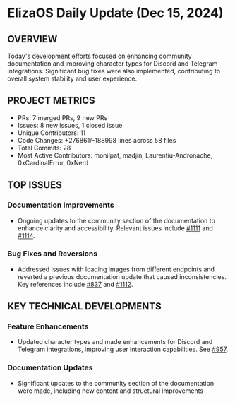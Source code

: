 # ElizaOS Daily Update (Dec 15, 2024)

## OVERVIEW 
Today's development efforts focused on enhancing community documentation and improving character types for Discord and Telegram integrations. Significant bug fixes were also implemented, contributing to overall system stability and user experience.

## PROJECT METRICS
- PRs: 7 merged PRs, 9 new PRs
- Issues: 8 new issues, 1 closed issue
- Unique Contributors: 11
- Code Changes: +276861/-188998 lines across 58 files
- Total Commits: 28
- Most Active Contributors: monilpat, madjin, Laurentiu-Andronache, 0xCardinalError, 0xNerd

## TOP ISSUES
### Documentation Improvements
- Ongoing updates to the community section of the documentation to enhance clarity and accessibility. Relevant issues include [#1111](https://github.com/elizaos/eliza/issues/1111) and [#1114](https://github.com/elizaos/eliza/issues/1114).

### Bug Fixes and Reversions
- Addressed issues with loading images from different endpoints and reverted a previous documentation update that caused inconsistencies. Key references include [#837](https://github.com/elizaos/eliza/issues/837) and [#1112](https://github.com/elizaos/eliza/issues/1112).

## KEY TECHNICAL DEVELOPMENTS
### Feature Enhancements
- Updated character types and made enhancements for Discord and Telegram integrations, improving user interaction capabilities. See [#957](https://github.com/elizaos/eliza/pull/957).

### Documentation Updates
- Significant updates to the community section of the documentation were made, including new content and structural improvements